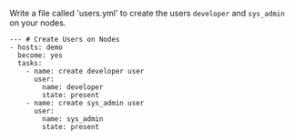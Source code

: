 Write a file called 'users.yml' to create the users `developer` and `sys_admin` on your nodes.
```
--- # Create Users on Nodes
- hosts: demo
  become: yes
  tasks:
    - name: create developer user
      user:
        name: developer
        state: present
    - name: create sys_admin user
      user:
        name: sys_admin
        state: present
```
